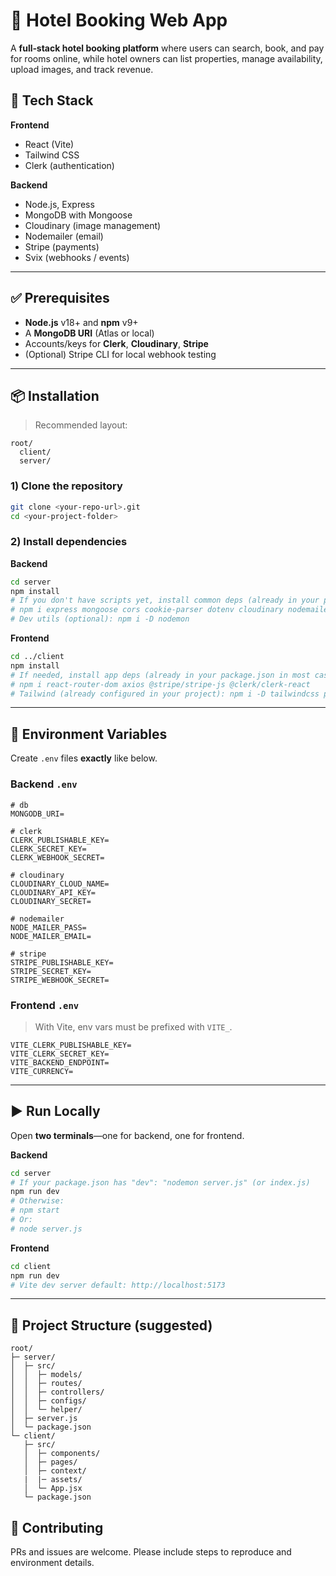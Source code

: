 # 🏨 Hotel Booking Web App

A **full‑stack hotel booking platform** where users can search, book, and pay for rooms online, while hotel owners can list properties, manage availability, upload images, and track revenue.

## 🧰 Tech Stack

**Frontend**

- React (Vite)
- Tailwind CSS
- Clerk (authentication)

**Backend**

- Node.js, Express
- MongoDB with Mongoose
- Cloudinary (image management)
- Nodemailer (email)
- Stripe (payments)
- Svix (webhooks / events)

---

## ✅ Prerequisites

- **Node.js** v18+ and **npm** v9+
- A **MongoDB URI** (Atlas or local)
- Accounts/keys for **Clerk**, **Cloudinary**, **Stripe**
- (Optional) Stripe CLI for local webhook testing

---

## 📦 Installation

> Recommended layout:

```
root/
  client/
  server/
```

### 1) Clone the repository

```bash
git clone <your-repo-url>.git
cd <your-project-folder>
```

### 2) Install dependencies

**Backend**

```bash
cd server
npm install
# If you don't have scripts yet, install common deps (already in your package.json in most cases):
# npm i express mongoose cors cookie-parser dotenv cloudinary nodemailer stripe svix
# Dev utils (optional): npm i -D nodemon
```

**Frontend**

```bash
cd ../client
npm install
# If needed, install app deps (already in your package.json in most cases):
# npm i react-router-dom axios @stripe/stripe-js @clerk/clerk-react
# Tailwind (already configured in your project): npm i -D tailwindcss postcss autoprefixer
```

---

## 🔐 Environment Variables

Create `.env` files **exactly** like below.

### Backend `.env`

```env
# db
MONGODB_URI=

# clerk
CLERK_PUBLISHABLE_KEY=
CLERK_SECRET_KEY=
CLERK_WEBHOOK_SECRET=

# cloudinary
CLOUDINARY_CLOUD_NAME=
CLOUDINARY_API_KEY=
CLOUDINARY_SECRET=

# nodemailer
NODE_MAILER_PASS=
NODE_MAILER_EMAIL=

# stripe
STRIPE_PUBLISHABLE_KEY=
STRIPE_SECRET_KEY=
STRIPE_WEBHOOK_SECRET=
```

### Frontend `.env`

> With Vite, env vars must be prefixed with `VITE_`.

```env
VITE_CLERK_PUBLISHABLE_KEY=
VITE_CLERK_SECRET_KEY=
VITE_BACKEND_ENDPOINT=
VITE_CURRENCY=
```

---

## ▶️ Run Locally

Open **two terminals**—one for backend, one for frontend.

**Backend**

```bash
cd server
# If your package.json has "dev": "nodemon server.js" (or index.js)
npm run dev
# Otherwise:
# npm start
# Or:
# node server.js
```

**Frontend**

```bash
cd client
npm run dev
# Vite dev server default: http://localhost:5173
```

---

## 📁 Project Structure (suggested)

```
root/
├─ server/
│  ├─ src/
│  │  ├─ models/
│  │  ├─ routes/
│  │  ├─ controllers/
│  │  ├─ configs/
│  │  └─ helper/
│  ├─ server.js
│  └─ package.json
└─ client/
   ├─ src/
   │  ├─ components/
   │  ├─ pages/
   │  ├─ context/
   |  |─ assets/
   │  └─ App.jsx
   └─ package.json
```

## 🤝 Contributing

PRs and issues are welcome. Please include steps to reproduce and environment details.
